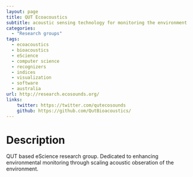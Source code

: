```yaml
---
layout: page
title: QUT Ecoacoustics
subtitle: acoustic sensing technology for monitoring the environment
categories:
  - "Research groups"
tags:
  - ecoacoustics
  - bioacoustics
  - eScience
  - computer science
  - recognizers
  - indices
  - visualization
  - software
  - australia
url: http://research.ecosounds.org/
links:
    twitter: https://twitter.com/qutecosounds
    github: https://github.com/QutBioacoustics/
---
```


# Description

QUT based eScience research group. Dedicated to enhancing environmental
monitoring through scaling acoustic obseration of the environment.